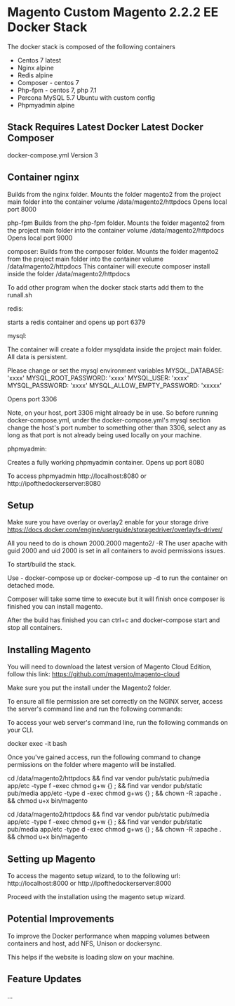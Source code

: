 # Magento Custom Magento 2.2.2 EE Docker Stack

The docker stack is composed of the following containers
- Centos 7 latest
- Nginx alpine
- Redis alpine
- Composer - centos 7
- Php-fpm - centos 7, php 7.1
- Percona MySQL 5.7 Ubuntu with custom config
- Phpmyadmin alpine

## Stack Requires Latest Docker Latest Docker Composer
docker-compose.yml Version 3

## Container nginx

Builds from  the nginx folder.
Mounts the folder magento2 from the project main folder into the container volume /data/magento2/httpdocs
Opens local port 8000

php-fpm
Builds from the php-fpm folder.
Mounts the folder magento2 from the project main folder into the container volume /data/magento2/httpdocs
Opens local port 9000

composer:
Builds from the composer folder.
Mounts the folder magento2 from the project main folder into the container volume /data/magento2/httpdocs
This container will execute composer install inside the folder /data/magento2/httpdocs

To add other program when the docker stack starts add them to the runall.sh

redis:

starts a redis container and opens up port 6379

mysql:

The container will create a folder mysqldata inside the project main folder. All data is persistent.

Please change or set the mysql environment variables
MYSQL_DATABASE: 'xxxx'
MYSQL_ROOT_PASSWORD: 'xxxx'
MYSQL_USER: 'xxxx'
MYSQL_PASSWORD: 'xxxx'
MYSQL_ALLOW_EMPTY_PASSWORD: 'xxxxx'

Opens port 3306

Note, on your host, port 3306 might already be in use. So before running docker-compose.yml, under the docker-compose.yml's mysql section change the host's port number to something other than 3306, select any as long as that port is not already being used locally on your machine.

phpmyadmin:

Creates a fully working phpmyadmin container.
Opens up port 8080

To access phpmyadmin http://localhost:8080 or http://ipofthedockerserver:8080

## Setup

Make sure  you have overlay or overlay2 enable for your storage drive https://docs.docker.com/engine/userguide/storagedriver/overlayfs-driver/

All you need to do is chown 2000.2000 magento2/ -R The user apache with guid 2000 and uid 2000 is set in all containers to
avoid permissions issues.

To start/build the stack.

Use - docker-compose up  or docker-compose up -d to run the container on detached mode. 

Composer will take some time to execute but it will finish once composer is finished you can install magento.

After the build has finished you can ctrl+c and docker-compose start and stop all containers.


## Installing Magento

You will need to download the latest version of Magento Cloud Edition, follow this link: https://github.com/magento/magento-cloud

Make sure you put the install under the Magento2 folder. 

To ensure all file permission are set correctly on the NGINX server, access the server's command line and run the following
commands:

To access your web server's command line, run the following commands on your CLI.

docker exec -it <web-servers-container-name> bash

Once you've gained access, run the following command to change permissions on the folder where magento will be installed.

cd /data/magento2/httpdocs && find var vendor pub/static pub/media app/etc -type f -exec chmod g+w {} \; && find var vendor pub/static pub/media app/etc -type d -exec chmod g+ws {} \; && chown -R :apache . && chmod u+x bin/magento

cd /data/magento2/httpdocs && find var vendor pub/static pub/media app/etc -type f -exec chmod g+w {} \; && find var vendor pub/static pub/media app/etc -type d -exec chmod g+ws {} \; && chown -R :apache . && chmod u+x bin/magento

## Setting up Magento

To access the magento setup wizard, to to the following url: http://localhost:8000 or http://ipofthedockerserver:8000

Proceed with the installation using the magento setup wizard.

## Potential Improvements

To improve the Docker performance when mapping volumes between containers and host, add NFS, Unison or dockersync.

This helps if the website is loading slow on your machine.  

## Feature Updates
... 
